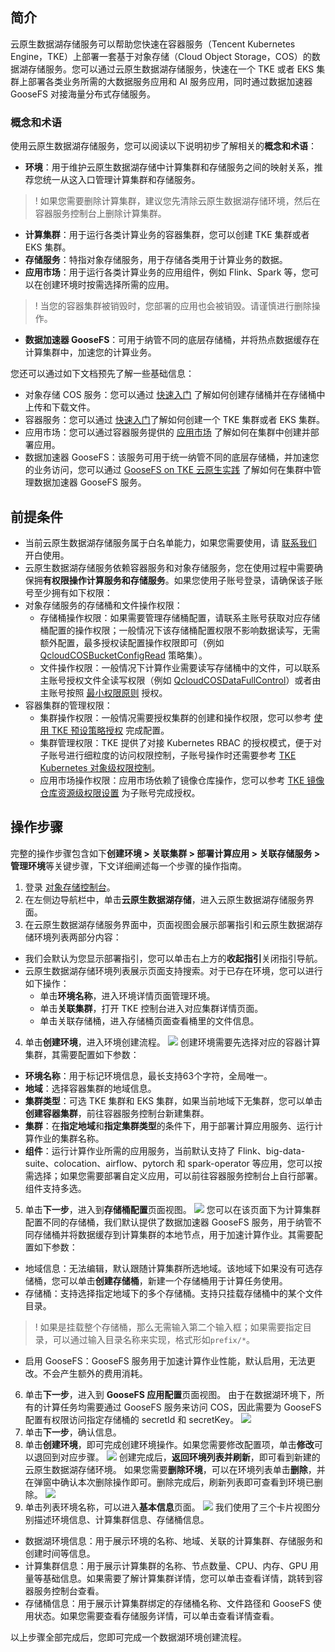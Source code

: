 ## 简介

云原生数据湖存储服务可以帮助您快速在容器服务（Tencent Kubernetes Engine，TKE）上部署一套基于对象存储（Cloud Object Storage，COS）的数据湖存储服务。您可以通过云原生数据湖存储服务，快速在一个 TKE 或者 EKS 集群上部署各类业务所需的大数据服务应用和 AI 服务应用，同时通过数据加速器 GooseFS 对接海量分布式存储服务。


### 概念和术语

使用云原生数据湖存储服务，您可以阅读以下说明初步了解相关的**概念和术语**：
- **环境**：用于维护云原生数据湖存储中计算集群和存储服务之间的映射关系，推荐您统一从这入口管理计算集群和存储服务。
>! 如果您需要删除计算集群，建议您先清除云原生数据湖存储环境，然后在容器服务控制台上删除计算集群。
>
- **计算集群**：用于运行各类计算业务的容器集群，您可以创建 TKE 集群或者 EKS 集群。
- **存储服务**：特指对象存储服务，用于存储各类用于计算业务的数据。
- **应用市场**：用于运行各类计算业务的应用组件，例如 Flink、Spark 等，您可以在创建环境时按需选择所需的应用。
>! 当您的容器集群被销毁时，您部署的应用也会被销毁。请谨慎进行删除操作。
>
- **数据加速器 GooseFS**：可用于纳管不同的底层存储桶，并将热点数据缓存在计算集群中，加速您的计算业务。

您还可以通过如下文档预先了解一些基础信息：
- 对象存储 COS 服务：您可以通过 [快速入门](https://cloud.tencent.com/document/product/436/38484) 了解如何创建存储桶并在存储桶中上传和下载文件。
- 容器服务：您可以通过 [快速入门](https://cloud.tencent.com/document/product/457/54231)了解如何创建一个 TKE 集群或者 EKS 集群。
- 应用市场：您可以通过容器服务提供的 [应用市场](https://cloud.tencent.com/document/product/457/46432) 了解如何在集群中创建并部署应用。
- 数据加速器 GooseFS：该服务可用于统一纳管不同的底层存储桶，并加速您的业务访问，您可以通过 [GooseFS on TKE 云原生实践](https://cloud.tencent.com/document/product/1424/68313) 了解如何在集群中管理数据加速器 GooseFS 服务。


## 前提条件

- 当前云原生数据湖存储服务属于白名单能力，如果您需要使用，请 [联系我们](https://cloud.tencent.com/document/product/436/37708) 开白使用。
- 云原生数据湖存储服务依赖容器服务和对象存储服务，您在使用过程中需要确保拥**有权限操作计算服务和存储服务**。如果您使用子账号登录，请确保该子账号至少拥有如下权限：
 - 对象存储服务的存储桶和文件操作权限：
    - 存储桶操作权限：如果需要管理存储桶配置，请联系主账号获取对应存储桶配置的操作权限；一般情况下该存储桶配置权限不影响数据读写，无需额外配置，最多授权读配置操作权限即可（例如 [QcloudCOSBucketConfigRead]( https://console.cloud.tencent.com/cam/policy/detail/5295084&QcloudCOSBucketConfigRead&2) 策略集）。
    - 文件操作权限：一般情况下计算作业需要读写存储桶中的文件，可以联系主账号授权文件全读写权限（例如 [QcloudCOSDataFullControl]( https://console.cloud.tencent.com/cam/policy/detail/5294998&QcloudCOSDataFullControl&2)）或者由主账号按照 [最小权限原则]( https://cloud.tencent.com/document/product/436/38618) 授权。
 - 容器集群的管理权限：
    - 集群操作权限：一般情况需要授权集群的创建和操作权限，您可以参考 [使用 TKE 预设策略授权](https://cloud.tencent.com/document/product/457/46033) 完成配置。
    - 集群管理权限：TKE 提供了对接 Kubernetes RBAC 的授权模式，便于对子账号进行细粒度的访问权限控制，子账号操作时还需要参考 [TKE Kubernetes 对象级权限控制](https://cloud.tencent.com/document/product/457/46103)。
    - 应用市场操作权限：应用市场依赖了镜像仓库操作，您可以参考 [TKE 镜像仓库资源级权限设置](https://cloud.tencent.com/document/product/457/11527) 为子账号完成授权。


## 操作步骤

完整的操作步骤包含如下**创建环境 > 关联集群 > 部署计算应用 > 关联存储服务 > 管理环境**等关键步骤，下文详细阐述每一个步骤的操作指南。

1.  登录 [对象存储控制台](https://console.cloud.tencent.com/cos)。
2.  在左侧边导航栏中，单击**云原生数据湖存储**，进入云原生数据湖存储服务界面。
3.  在云原生数据湖存储服务界面中，页面视图会展示部署指引和云原生数据湖存储环境列表两部分内容：
 - 我们会默认为您显示部署指引，您可以单击右上方的**收起指引**关闭指引导航。
 - 云原生数据湖存储环境列表展示页面支持搜索。对于已存在环境，您可以进行如下操作：
     - 单击**环境名称**，进入环境详情页面管理环境。
     - 单击**关联集群**，打开 TKE 控制台进入对应集群详情页面。
     - 单击关联存储桶，进入存储桶页面查看桶里的文件信息。
4.  单击**创建环境**，进入环境创建流程。
![](https://qcloudimg.tencent-cloud.cn/raw/88b589781e981aaefddef8c2f2fee901.png)
创建环境需要先选择对应的容器计算集群，其需要配置如下参数：
 - **环境名称**：用于标记环境信息，最长支持63个字符，全局唯一。
 - **地域**：选择容器集群的地域信息。
 - **集群类型**：可选 TKE 集群和 EKS 集群，如果当前地域下无集群，您可以单击**创建容器集群**，前往容器服务控制台新建集群。
 - **集群**：在**指定地域**和**指定集群类型**的条件下，用于部署计算应用服务、运行计算作业的集群名称。
 - **组件**：运行计算作业所需的应用服务，当前默认支持了 Flink、big-data-suite、colocation、airflow、pytorch 和 spark-operator 等应用，您可以按需选择；如果您需要部署自定义应用，可以前往容器服务控制台上自行部署。组件支持多选。
5.  单击**下一步**，进入到**存储桶配置**页面视图。
![](https://qcloudimg.tencent-cloud.cn/raw/b1aded71051b95369012175ddacbb863.png)
您可以在该页面下为计算集群配置不同的存储桶，我们默认提供了数据加速器 GooseFS 服务，用于纳管不同存储桶并将数据缓存到计算集群的本地节点，用于加速计算作业。其需要配置如下参数：
 - 地域信息：无法编辑，默认跟随计算集群所选地域。该地域下如果没有可选存储桶，您可以单击**创建存储桶**，新建一个存储桶用于计算任务使用。
 - 存储桶：支持选择指定地域下的多个存储桶。支持只挂载存储桶中的某个文件目录。
>! 如果是挂载整个存储桶，那么无需输入第二个输入框；如果需要指定目录，可以通过输入目录名称来实现，格式形如`prefix/*`。
>
 - 启用 GooseFS：GooseFS 服务用于加速计算作业性能，默认启用，无法更改。不会产生额外的费用消耗。
6.  单击**下一步**，进入到 **GooseFS 应用配置**页面视图。
由于在数据湖环境下，所有的计算任务均需要通过 GooseFS 服务来访问 COS，因此需要为 GooseFS 配置有权限访问指定存储桶的 secretId 和 secretKey。
![](https://qcloudimg.tencent-cloud.cn/raw/43ac4d1819d9c9da9423f1216340e7c9.png)
7.  单击**下一步**，确认信息。
8.  单击**创建环境**，即可完成创建环境操作。如果您需要修改配置项，单击**修改**可以退回到对应步骤。
![](https://qcloudimg.tencent-cloud.cn/raw/44824857d856a47e6a3191af0f6636bb.png)
创建完成后，**返回环境列表并刷新**，即可看到新建的云原生数据湖存储环境。
如果您需要**删除环境**，可以在环境列表单击**删除**，并在弹窗中确认本次删除操作即可。删除完成后，刷新列表即可查看到环境已删除。
![](https://qcloudimg.tencent-cloud.cn/raw/5de1b02208afca2287bd9e2549b85e29.png)
9. 单击列表环境名称，可以进入**基本信息**页面。
![](https://qcloudimg.tencent-cloud.cn/raw/b7b9fed009c0d454e82d10ff7f8df2d8.png)
我们使用了三个卡片视图分别描述环境信息、计算集群信息、存储桶信息。
 - 数据湖环境信息：用于展示环境的名称、地域、关联的计算集群、存储服务和创建时间等信息。
 - 计算集群信息：用于展示计算集群的名称、节点数量、CPU、内存、GPU 用量等基础信息。如果需要了解计算集群详情，您可以单击查看详情，跳转到容器服务控制台查看。
 - 存储桶信息：用于展示计算集群绑定的存储桶名称、文件路径和 GooseFS 使用状态。如果您需要查看存储服务详情，可以单击查看详情查看。

以上步骤全部完成后，您即可完成一个数据湖环境创建流程。


